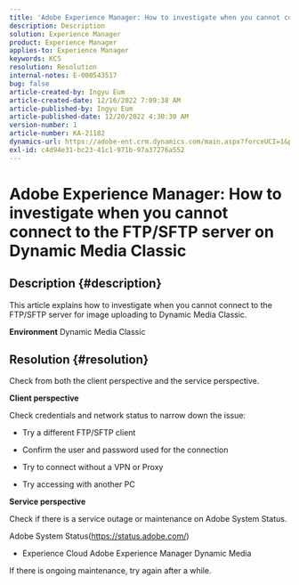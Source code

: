 ```yaml
---
title: 'Adobe Experience Manager: How to investigate when you cannot connect to the FTP/SFTP server on Dynamic Media Classic'
description: Description
solution: Experience Manager
product: Experience Manager
applies-to: Experience Manager
keywords: KCS
resolution: Resolution
internal-notes: E-000543517
bug: false
article-created-by: Ingyu Eum
article-created-date: 12/16/2022 7:09:38 AM
article-published-by: Ingyu Eum
article-published-date: 12/20/2022 4:30:30 AM
version-number: 1
article-number: KA-21182
dynamics-url: https://adobe-ent.crm.dynamics.com/main.aspx?forceUCI=1&pagetype=entityrecord&etn=knowledgearticle&id=beb63494-107d-ed11-81ac-6045bd006c82
exl-id: c4d94e31-bc23-41c1-971b-97a37276a552
---
```

# Adobe Experience Manager: How to investigate when you cannot connect to the FTP/SFTP server on Dynamic Media Classic

## Description {#description}


This article explains how to investigate when you cannot connect to the FTP/SFTP server for image uploading to Dynamic Media Classic.

<b>Environment</b>
 Dynamic Media Classic


## Resolution {#resolution}


Check from both the client perspective and the service perspective.

<b>Client perspective</b>

Check credentials and network status to narrow down the issue:

- Try a different FTP/SFTP client

- Confirm the user and password used for the connection

- Try to connect without a VPN or Proxy

- Try accessing with another PC

<b>Service perspective</b>

Check if there is a service outage or maintenance on Adobe System Status.

Adobe System Status(https://status.adobe.com/)

- Experience Cloud  Adobe Experience Manager  Dynamic Media

If there is ongoing maintenance, try again after a while.

